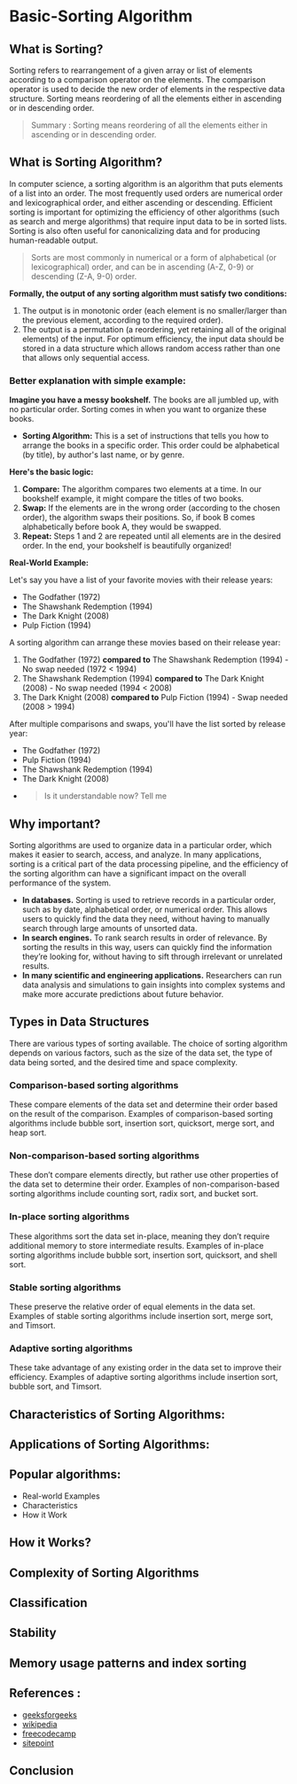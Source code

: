 # Basic-Sorting Algorithm

## What is Sorting?
Sorting refers to rearrangement of a given array or list of elements according to a comparison operator on the elements. The comparison operator is used to decide the new order of elements in the respective data structure. Sorting means reordering of all the elements either in ascending or in descending order.

> Summary : Sorting means reordering of all the elements either in ascending or in descending order.

## What is Sorting Algorithm?
In computer science, a sorting algorithm is an algorithm that puts elements of a list into an order. The most frequently used orders are numerical order and lexicographical order, and either ascending or descending. Efficient sorting is important for optimizing the efficiency of other algorithms (such as search and merge algorithms) that require input data to be in sorted lists. Sorting is also often useful for canonicalizing data and for producing human-readable output.

> Sorts are most commonly in numerical or a form of alphabetical (or lexicographical) order, and can be in ascending (A-Z, 0-9) or descending (Z-A, 9-0) order.

**Formally, the output of any sorting algorithm must satisfy two conditions:**
1. The output is in monotonic order (each element is no smaller/larger than the previous element, according to the required order).
2. The output is a permutation (a reordering, yet retaining all of the original elements) of the input.
For optimum efficiency, the input data should be stored in a data structure which allows random access rather than one that allows only sequential access.


### Better explanation with simple example:

**Imagine you have a messy bookshelf.** The books are all jumbled up, with no particular order. Sorting comes in when you want to organize these books.

* **Sorting Algorithm:** This is a set of instructions that tells you how to arrange the books in a specific order. This order could be alphabetical (by title), by author's last name, or by genre.

**Here's the basic logic:**

1. **Compare:** The algorithm compares two elements at a time. In our bookshelf example, it might compare the titles of two books.
2. **Swap:** If the elements are in the wrong order (according to the chosen order), the algorithm swaps their positions. So, if book B comes alphabetically before book A, they would be swapped.
3. **Repeat:** Steps 1 and 2 are repeated until all elements are in the desired order. In the end, your bookshelf is beautifully organized!

**Real-World Example:**

Let's say you have a list of your favorite movies with their release years:

* The Godfather (1972)
* The Shawshank Redemption (1994)
* The Dark Knight (2008)
* Pulp Fiction (1994)

A sorting algorithm can arrange these movies based on their release year:

1. The Godfather (1972)  **compared to** The Shawshank Redemption (1994) - No swap needed (1972 < 1994)
2. The Shawshank Redemption (1994) **compared to** The Dark Knight (2008) - No swap needed (1994 < 2008)
3. The Dark Knight (2008) **compared to** Pulp Fiction (1994) - Swap needed (2008 > 1994)

After multiple comparisons and swaps, you'll have the list sorted by release year:

* The Godfather (1972)
* Pulp Fiction (1994)
* The Shawshank Redemption (1994)
* The Dark Knight (2008)

- > Is it understandable now? Tell me 

## Why important?

Sorting algorithms are used to organize data in a particular order, which makes it easier to search, access, and analyze. In many applications, sorting is a critical part of the data processing pipeline, and the efficiency of the sorting algorithm can have a significant impact on the overall performance of the system.
- **In databases.** Sorting is used to retrieve records in a particular order, such as by date, alphabetical order, or numerical order. This allows users to quickly find the data they need, without having to manually search through large amounts of unsorted data.
- **In search engines.** To rank search results in order of relevance. By sorting the results in this way, users can quickly find the information they’re looking for, without having to sift through irrelevant or unrelated results.
- **In many scientific and engineering applications.** Researchers can run data analysis and simulations to gain insights into complex systems and make more accurate predictions about future behavior.

## Types in Data Structures

There are various types of sorting available. The choice of sorting algorithm depends on various factors, such as the size of the data set, the type of data being sorted, and the desired time and space complexity.
### Comparison-based sorting algorithms
These compare elements of the data set and determine their order based on the result of the comparison. Examples of comparison-based sorting algorithms include bubble sort, insertion sort, quicksort, merge sort, and heap sort.
### Non-comparison-based sorting algorithms
These don’t compare elements directly, but rather use other properties of the data set to determine their order. Examples of non-comparison-based sorting algorithms include counting sort, radix sort, and bucket sort.
### In-place sorting algorithms
These algorithms sort the data set in-place, meaning they don’t require additional memory to store intermediate results. Examples of in-place sorting algorithms include bubble sort, insertion sort, quicksort, and shell sort.
### Stable sorting algorithms
These preserve the relative order of equal elements in the data set. Examples of stable sorting algorithms include insertion sort, merge sort, and Timsort.
### Adaptive sorting algorithms
These take advantage of any existing order in the data set to improve their efficiency. Examples of adaptive sorting algorithms include insertion sort, bubble sort, and Timsort.

## Characteristics of Sorting Algorithms:

## Applications of Sorting Algorithms:

## Popular algorithms:
- Real-world Examples
- Characteristics
- How it Work
## How it Works?

## Complexity of Sorting Algorithms

## Classification

## Stability 

## Memory usage patterns and index sorting

## References :
- [geeksforgeeks](https://www.geeksforgeeks.org/sorting-algorithms/)
- [wikipedia](https://en.wikipedia.org/wiki/Sorting_algorithm)
- [freecodecamp](https://www.freecodecamp.org/news/sorting-algorithms-explained-with-examples-in-python-java-and-c/)
- [sitepoint](https://www.sitepoint.com/best-sorting-algorithms/)

## Conclusion